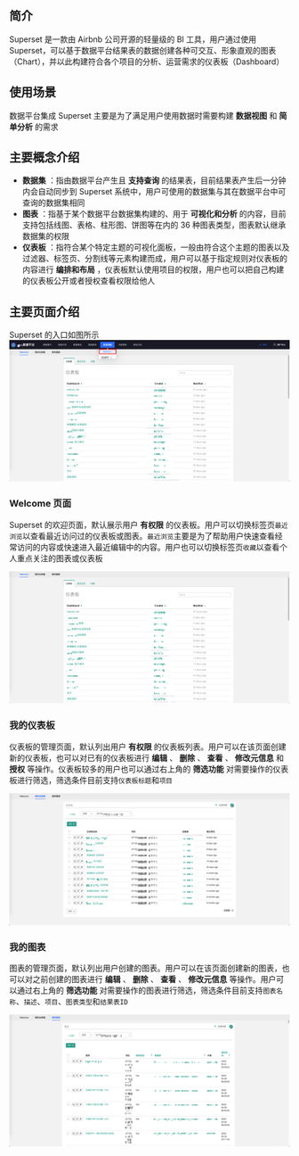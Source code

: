 ## 简介
Superset 是一款由 Airbnb 公司开源的轻量级的 BI 工具，用户通过使用 Superset，可以基于数据平台结果表的数据创建各种可交互、形象直观的图表（Chart），并以此构建符合各个项目的分析、运营需求的仪表板（Dashboard）

## 使用场景
数据平台集成 Superset 主要是为了满足用户使用数据时需要构建 **数据视图** 和 **简单分析** 的需求

## 主要概念介绍
* **数据集** ：指由数据平台产生且 **支持查询** 的结果表，目前结果表产生后一分钟内会自动同步到 Superset 系统中，用户可使用的数据集与其在数据平台中可查询的数据集相同
* **图表** ：指基于某个数据平台数据集构建的、用于 **可视化和分析** 的内容，目前支持包括线图、表格、柱形图、饼图等在内的 36 种图表类型，图表默认继承数据集的权限
* **仪表板** ：指符合某个特定主题的可视化面板，一般由符合这个主题的图表以及过滤器、标签页、分割线等元素构建而成，用户可以基于指定规则对仪表板的内容进行 **编排和布局** ，仪表板默认使用项目的权限，用户也可以把自己构建的仪表板公开或者授权查看权限给他人

## 主要页面介绍
Superset 的入口如图所示
![](superset.assets/superset_entrance.png)


### Welcome 页面
Superset 的欢迎页面，默认展示用户 **有权限** 的仪表板。用户可以切换标签页`最近浏览`以查看最近访问过的仪表板或图表。`最近浏览`主要是为了帮助用户快速查看经常访问的内容或快速进入最近编辑中的内容。用户也可以切换标签页`收藏`以查看个人重点关注的图表或仪表板

![](superset.assets/superset_welcome_page.png)

### 我的仪表板
仪表板的管理页面，默认列出用户 **有权限** 的仪表板列表。用户可以在该页面创建新的仪表板，也可以对已有的仪表板进行 **编辑** 、 **删除** 、 **查看** 、 **修改元信息** 和 **授权** 等操作。仪表板较多的用户也可以通过右上角的 **筛选功能** 对需要操作的仪表板进行筛选，筛选条件目前支持`仪表板标题`和`项目`

![](superset.assets/superset_dashboard_page.png)

### 我的图表
图表的管理页面，默认列出用户创建的图表。用户可以在该页面创建新的图表，也可以对之前创建的图表进行 **编辑** 、 **删除** 、 **查看** 、 **修改元信息** 等操作。用户可以通过右上角的 **筛选功能** 对需要操作的图表进行筛选，筛选条件目前支持`图表名称`、`描述`、`项目`、`图表类型`和`结果表ID`

![](superset.assets/superset_chart_page.png)
